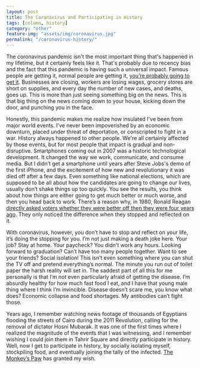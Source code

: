 ```yaml
---
layout: post
title: The Coronavirus and Participating in History
tags: [column, history]
category: "other"
feature-img: "assets/img/coronavirus.jpg"
permalink: "/coronavirus-history/"
---
```

The coronavirus pandemic isn't the most important thing that's happened in my lifetime, but it certainly feels like it. That's probably due to recency bias and the fact that this pandemic is having such a universal impact. Famous people are getting it, normal people are getting it, [you’re probably going to get it](https://www.theatlantic.com/health/archive/2020/02/covid-vaccine/607000/). Businesses are closing, workers are losing wages, grocery stores are short on supplies, and every day the number of new cases, and deaths, goes up. This is more than just seeing something big on the news. This is that big thing on the news coming down to your house, kicking down the door, and punching you in the face.

Honestly, this pandemic makes me realize how insulated I've been from major world events. I’ve never been impoverished by an economic downturn, placed under threat of deportation, or conscripted to fight in a war. History always happened to other people. We're all certainly affected by those events, but for most people that impact is gradual and non-disruptive. Smartphones coming out in 2007 was a historic technological development. It changed the way we work, communicate, and consume media. But I didn’t get a smartphone until years after Steve Jobs's demo of the first iPhone, and the excitement of how new and revolutionary it was died off after a few days. Even something like national elections, which are supposed to be all about how the candidates are going to change our lives, usually don’t shake things up too quickly. You see the results, you think about how things are either going to get much better or much worse, and then you head back to work. There’s a reason why, in 1980, Ronald Reagan [directly asked voters whether they were better off then they were four years ago](https://www.youtube.com/watch?v=rU6PWT1rVUk). They only noticed the difference when they stopped and reflected on it.

With coronavirus, however, you don’t have to stop and reflect on your life, it’s doing the stopping for you. I’m not just making a death joke here. Your job? Stay at home. Your paycheck? You didn't work any hours. Looking forward to graduation? Can’t have too many people together. Want to see your friends? Social isolation! This isn’t even something where you can shut the TV off and pretend everything’s normal. The minute you run out of toilet paper the harsh reality will set in. The saddest part of all this for me personally is that I’m not even particularly afraid of getting the disease. I’m absurdly healthy for how much fast food I eat, and I have that young male thing where I think I’m invincible. Disease doesn’t scare me, you know what does? Economic collapse and food shortages. My antibodies can’t fight those.

Years ago, I remember watching news footage of thousands of Egyptians flooding the streets of Cairo during the 2011 Revolution, calling for the removal of dictator Hosni Mubarak. It was one of the first times where I realized the magnitude of the events that I was witnessing, and I remember wishing I could join them in Tahrir Square and directly participate in history. Well, now I get to participate in history, by socially isolating myself, stockpiling food, and eventually joining the tally of the infected. [The Monkey’s Paw](https://www.youtube.com/watch?v=NP1V-vVDg_Y) has granted my wish.
